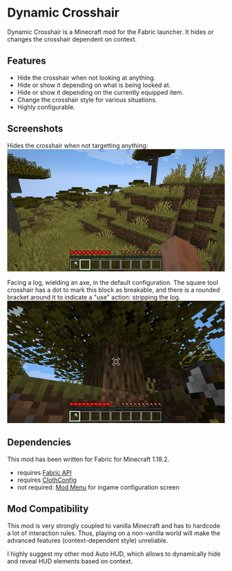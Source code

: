 # Dynamic Crosshair

Dynamic Crosshair is a Minecraft mod for the Fabric launcher.
It hides or changes the crosshair dependent on context.

## Features
* Hide the crosshair when not looking at anything.
* Hide or show it depending on what is being looked at.
* Hide or show it depending on the currently equipped item.
* Change the crosshair style for various situations.
* Highly configurable.

## Screenshots
Hides the crosshair when not targetting anything:
![Not targetting anything](screenshot1.png)

Facing a log, wielding an axe, in the default configuration.
The square tool crosshair has a dot to mark this block as breakable,
and there is a rounded bracket around it to indicate a "use" action: stripping the log.
![Targetting log](screenshot2.png)

## Dependencies
This mod has been written for Fabric for Minecraft 1.18.2.
* requires [Fabric API](https://modrinth.com/mod/fabric-api)
* requires [ClothConfig](https://modrinth.com/mod/cloth-config)
* not required: [Mod Menu](https://modrinth.com/mod/modmenu) for ingame configuration screen

## Mod Compatibility
This mod is very strongly coupled to vanilla Minecraft and has to hardcode a lot of interaction rules.
Thus, playing on a non-vanilla world will make the advanced features (context-dependent style) unreliable.

I highly suggest my other mod Auto HUD, which allows to dynamically hide and reveal HUD elements
based on context.